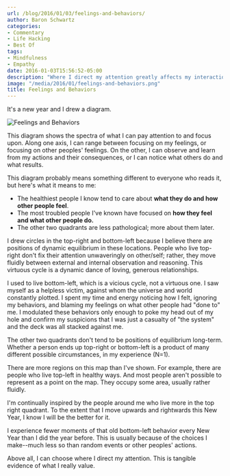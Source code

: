 ```yaml
---
url: /blog/2016/01/03/feelings-and-behaviors/
author: Baron Schwartz
categories:
- Commentary
- Life Hacking
- Best Of
tags:
- Mindfulness
- Empathy
date: 2016-01-03T15:56:52-05:00
description: "Where I direct my attention greatly affects my interactions with the world."
image: "/media/2016/01/feelings-and-behaviors.png"
title: Feelings and Behaviors
---
```


It's a new year and I drew a diagram.

<!--more-->

![Feelings and Behaviors](/media/2016/01/feelings-and-behaviors.png)

This diagram shows the spectra of what I can pay attention to and focus upon.
Along one axis, I can range between focusing on my feelings, or focusing on
other peoples' feelings. On the other, I can observe and learn from my actions
and their consequences, or I can notice what others do and what results.

This diagram probably means something different to everyone
who reads it, but here's what it means to me:

- The healthiest people I know tend to care about **what they do and how other
  people feel**.
- The most troubled people I've known have focused on **how they feel and what
  other people do.**
- The other two quadrants are less pathological; more about them later.

I drew circles in the top-right and bottom-left because I believe there are
positions of dynamic equilibrium in these locations.  People who live top-right
don't fix their attention unwaveringly on other/self; rather, they move fluidly
between external and internal observation and reasoning. This virtuous cycle is
a dynamic dance of loving, generous relationships.

I used to live bottom-left, which is a vicious cycle, not a virtuous one. I saw
myself as a helpless victim, against whom the universe and world constantly
plotted.  I spent my time and energy noticing how I felt, ignoring my behaviors,
and blaming my feelings on what other people had "done to" me.  I modulated
these behaviors only enough to poke my head out of my hole and confirm my
suspicions that I was just a casualty of "the system" and the deck was all
stacked against me.

The other two quadrants don't tend to be positions of equilibrium long-term.
Whether a person ends up top-right or bottom-left is a product of many different
possible circumstances, in my experience (N=1).

There are more regions on this map than I've shown. For example, there are
people who live top-left in healthy ways. And most people aren't possible to
represent as a point on the map. They occupy some area, usually rather fluidly.

I'm continually inspired by the people around me who live more in the top right
quadrant.  To the extent that I move upwards and rightwards this New Year, I
know I will be the better for it.

I experience fewer moments of that old bottom-left behavior every New Year than
I did the year before. This is usually because of the choices I make--much less
so than random events or other peoples' actions.

Above all, I can choose where I direct my attention. This is tangible evidence
of what I really value.
